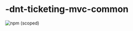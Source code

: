 # -dnt-ticketing-mvc-common
![npm (scoped)](https://img.shields.io/npm/v/@dnt-ticketing-mvc/common)
